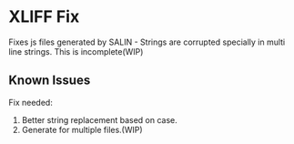 # XLIFF Fix

Fixes js files generated by SALIN - Strings are corrupted specially in multi line strings.
This is incomplete(WIP)

## Known Issues

Fix needed:

1. Better string replacement based on case.
2. Generate for multiple files.(WIP)
